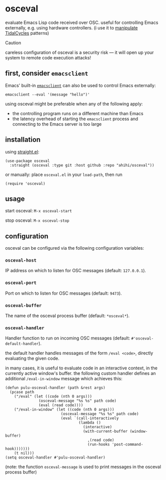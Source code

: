# osceval

evaluate Emacs Lisp code received over OSC. useful for controlling Emacs externally, e.g. using hardware controllers. (i use it to [manipulate](https://youtu.be/cmgvn2MuQ-g?si=XbPsxf3Yb0sftUO5&t=290) [TidalCycles](https://tidalcycles.org/) patterns)

> [!CAUTION]
> careless configuration of osceval is a security risk — it will open up your system to remote code execution attacks!

## first, consider `emacsclient`

Emacs' built-in [`emacsclient`](https://www.emacswiki.org/emacs/EmacsClient) can also be used to control Emacs externally:

```shell
emacsclient --eval '(message "hello")'
```

using osceval might be preferable when any of the following apply:

- the controlling program runs on a different machine than Emacs
- the latency overhead of starting the `emacsclient` process and connecting to the Emacs server is too large

## installation

using [straight.el](https://github.com/radian-software/straight.el):

```elisp
(use-package osceval
  :straight (osceval :type git :host github :repo "ahihi/osceval"))
```

or manually: place `osceval.el` in your `load-path`, then run

```elisp
(require 'osceval)
```

## usage

start osceval: `M-x osceval-start`

stop osceval: `M-x osceval-stop`

## configuration

osceval can be configured via the following configuration variables:

### `osceval-host`

IP address on which to listen for OSC messages (default: `127.0.0.1`).

### `osceval-port`

Port on which to listen for OSC messages (default: `9473`).

### `osceval-buffer`

The name of the osceval process buffer (default: `*osceval*`).

### `osceval-handler`

Handler function to run on incoming OSC messages (default: `#'osceval-default-handler`).

the default handler handles messages of the form `/eval <code>`, directly evaluating the given code.

in many cases, it is useful to evaluate code in an interactive context, in the currently active window's buffer. the following custom handler defines an additional `/eval-in-window` message which achieves this:

```elisp
(defun pulu-osceval-handler (path &rest args)
  (pcase path
    ("/eval" (let ((code (nth 0 args)))
               (osceval-message "%s %s" path code)
               (eval (read code))))
    ("/eval-in-window" (let ((code (nth 0 args)))
                         (osceval-message "%s %s" path code)
                         (eval `(call-interactively
                                 (lambda ()
                                   (interactive)
                                   (with-current-buffer (window-buffer)
                                     ,(read code)
                                     (run-hooks 'post-command-hook)))))))
    (t nil)))
(setq osceval-handler #'pulu-osceval-handler)
```

(note: the function `osceval-message` is used to print messages in the osceval process buffer)
